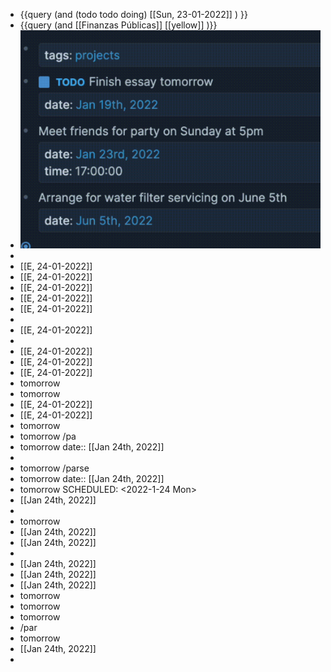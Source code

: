 - {{query (and (todo todo doing) [[Sun, 23-01-2022]] ) }}
- {{query (and [[Finanzas Públicas]] [[yellow]] )}}
- ![image.png](../assets/image_1642943904681_0.png)
-
- [[E, 24-01-2022]]
- [[E, 24-01-2022]]
- [[E, 24-01-2022]]
- [[E, 24-01-2022]]
- [[E, 24-01-2022]]
-
- [[E, 24-01-2022]]
-
- [[E, 24-01-2022]]
- [[E, 24-01-2022]]
- [[E, 24-01-2022]]
- tomorrow
- tomorrow
- [[E, 24-01-2022]]
- [[E, 24-01-2022]]
- tomorrow
- tomorrow /pa
- tomorrow
  date:: [[Jan 24th, 2022]]
-
- tomorrow /parse
- tomorrow
  date:: [[Jan 24th, 2022]]
- tomorrow
  SCHEDULED: <2022-1-24 Mon>
- [[Jan 24th, 2022]]
-
- tomorrow
- [[Jan 24th, 2022]]
- [[Jan 24th, 2022]]
-
- [[Jan 24th, 2022]]
- [[Jan 24th, 2022]]
- [[Jan 24th, 2022]]
- tomorrow
- tomorrow
- tomorrow
- /par
- tomorrow
- [[Jan 24th, 2022]]
-